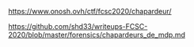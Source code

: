 https://www.onosh.ovh/ctf/fcsc2020/chapardeur/

https://github.com/shd33/writeups-FCSC-2020/blob/master/forensics/chapardeurs_de_mdp.md

